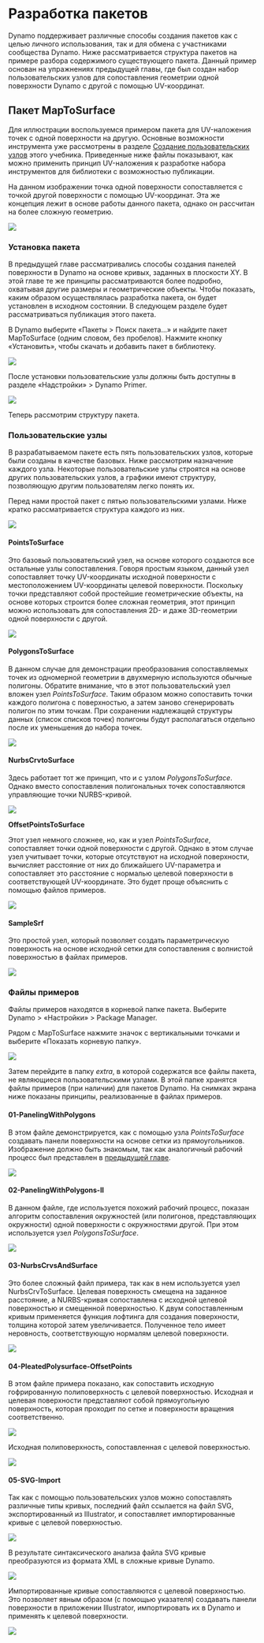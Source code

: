 # Разработка пакетов

Dynamo поддерживает различные способы создания пакетов как с целью личного использования, так и для обмена с участниками сообщества Dynamo. Ниже рассматривается структура пакетов на примере разбора содержимого существующего пакета. Данный пример основан на упражнениях предыдущей главы, где был создан набор пользовательских узлов для сопоставления геометрии одной поверхности Dynamo с другой с помощью UV-координат.

## Пакет MapToSurface

Для иллюстрации воспользуемся примером пакета для UV-наложения точек с одной поверхности на другую. Основные возможности инструмента уже рассмотрены в разделе [Создание пользовательских узлов](../10\_custom-nodes/10-2\_creating.md) этого учебника. Приведенные ниже файлы показывают, как можно применить принцип UV-наложения к разработке набора инструментов для библиотеки с возможностью публикации.

На данном изображении точка одной поверхности сопоставляется с точкой другой поверхности с помощью UV-координат. Эта же концепция лежит в основе работы данного пакета, однако он рассчитан на более сложную геометрию.

![](../images/6-2/3/uvMap.jpg)

### Установка пакета

В предыдущей главе рассматривались способы создания панелей поверхности в Dynamo на основе кривых, заданных в плоскости XY. В этой главе те же принципы рассматриваются более подробно, охватывая другие размеры и геометрические объекты. Чтобы показать, каким образом осуществлялась разработка пакета, он будет установлен в исходном состоянии. В следующем разделе будет рассматриваться публикация этого пакета.

В Dynamo выберите «Пакеты > Поиск пакета...» и найдите пакет MapToSurface (одним словом, без пробелов). Нажмите кнопку «Установить», чтобы скачать и добавить пакет в библиотеку.

![](../images/6-2/3/developpackage-installpackage01.jpg)

После установки пользовательские узлы должны быть доступны в разделе «Надстройки» > Dynamo Primer.

![](../images/6-2/3/developpackage-installpackage02(1)(1).jpg)

Теперь рассмотрим структуру пакета.

### Пользовательские узлы

В разрабатываемом пакете есть пять пользовательских узлов, которые были созданы в качестве базовых. Ниже рассмотрим назначение каждого узла. Некоторые пользовательские узлы строятся на основе других пользовательских узлов, а графики имеют структуру, позволяющую другим пользователям легко понять их.

Перед нами простой пакет с пятью пользовательскими узлами. Ниже кратко рассматривается структура каждого из них.

![](../images/6-2/3/developpackage-customnodes01(1)(1).jpg)

#### **PointsToSurface**

Это базовый пользовательский узел, на основе которого создаются все остальные узлы сопоставления. Говоря простым языком, данный узел сопоставляет точку UV-координаты исходной поверхности с местоположением UV-координаты целевой поверхности. Поскольку точки представляют собой простейшие геометрические объекты, на основе которых строится более сложная геометрия, этот принцип можно использовать для сопоставления 2D- и даже 3D-геометрии одной поверхности с другой.

![](../images/6-2/3/developpackage-pointToSurface.jpg)

#### **PolygonsToSurface**

В данном случае для демонстрации преобразования сопоставляемых точек из одномерной геометрии в двухмерную используются обычные полигоны. Обратите внимание, что в этот пользовательский узел вложен узел _PointsToSurface_. Таким образом можно сопоставить точки каждого полигона с поверхностью, а затем заново сгенерировать полигон по этим точкам. При сохранении надлежащей структуры данных (список списков точек) полигоны будут располагаться отдельно после их уменьшения до набора точек.

![](../images/6-2/3/developpackage-polygonsToSurface.jpg)

#### **NurbsCrvtoSurface**

Здесь работает тот же принцип, что и с узлом _PolygonsToSurface_. Однако вместо сопоставления полигональных точек сопоставляются управляющие точки NURBS-кривой.

![](../images/6-2/3/developpackage-nurbsCrvtoSurface.jpg)

**OffsetPointsToSurface**

Этот узел немного сложнее, но, как и узел _PointsToSurface_, сопоставляет точки одной поверхности с другой. Однако в этом случае узел учитывает точки, которые отсутствуют на исходной поверхности, вычисляет расстояние от них до ближайшего UV-параметра и сопоставляет это расстояние с нормалью целевой поверхности в соответствующей UV-координате. Это будет проще объяснить с помощью файлов примеров.

![](../images/6-2/3/developpackage-OffsetPointsToSurface.jpg)

#### **SampleSrf**

Это простой узел, который позволяет создать параметрическую поверхность на основе исходной сетки для сопоставления с волнистой поверхностью в файлах примеров.

![](../images/6-2/3/developpackage-sampleSrf.jpg)

### Файлы примеров

Файлы примеров находятся в корневой папке пакета. Выберите Dynamo > «Настройки» > Package Manager.

Рядом с MapToSurface нажмите значок с вертикальными точками и выберите «Показать корневую папку».

![](../images/6-2/3/developpackage-examplefiles01.jpg)

Затем перейдите в папку _extra_, в которой содержатся все файлы пакета, не являющиеся пользовательскими узлами. В этой папке хранятся файлы примеров (при наличии) для пакетов Dynamo. На снимках экрана ниже показаны принципы, реализованные в файлах примеров.

#### **01-PanelingWithPolygons**

В этом файле демонстрируется, как с помощью узла _PointsToSurface_ создавать панели поверхности на основе сетки из прямоугольников. Изображение должно быть знакомым, так как аналогичный рабочий процесс был представлен в [предыдущей главе](../10\_custom-nodes/10-2\_creating.md).

![](../images/6-2/3/developpackage-samplefile01.jpg)

#### **02-PanelingWithPolygons-II**

В данном файле, где используется похожий рабочий процесс, показан алгоритм сопоставления окружностей (или полигонов, представляющих окружности) одной поверхности с окружностями другой. При этом используется узел _PolygonsToSurface_.

![](../images/6-2/3/developpackage-samplefile02.jpg)

#### **03-NurbsCrvsAndSurface**

Это более сложный файл примера, так как в нем используется узел NurbsCrvToSurface. Целевая поверхность смещена на заданное расстояние, а NURBS-кривая сопоставлена с исходной целевой поверхностью и смещенной поверхностью. К двум сопоставленным кривым применяется функция лофтинга для создания поверхности, толщина которой затем увеличивается. Полученное тело имеет неровность, соответствующую нормалям целевой поверхности.

![](../images/6-2/3/developpackage-samplefile03.jpg)

#### **04-PleatedPolysurface-OffsetPoints**

В этом файле примера показано, как сопоставить исходную гофрированную полиповерхность с целевой поверхностью. Исходная и целевая поверхности представляют собой прямоугольную поверхность, которая проходит по сетке и поверхности вращения соответственно.

![](../images/6-2/3/developpackage-samplefile04a.jpg)

Исходная полиповерхность, сопоставленная с целевой поверхностью.

![](../images/6-2/3/developpackage-samplefile04b.jpg)

#### **05-SVG-Import**

Так как с помощью пользовательских узлов можно сопоставлять различные типы кривых, последний файл ссылается на файл SVG, экспортированный из Illustrator, и сопоставляет импортированные кривые с целевой поверхностью.

![](../images/6-2/3/developpackage-samplefile05a.jpg)

В результате синтаксического анализа файла SVG кривые преобразуются из формата XML в сложные кривые Dynamo.

![](../images/6-2/3/developpackage-samplefile05b.jpg)

Импортированные кривые сопоставляются с целевой поверхностью. Это позволяет явным образом (с помощью указателя) создавать панели поверхности в приложении Illustrator, импортировать их в Dynamo и применять к целевой поверхности.

![](../images/6-2/3/developpackage-samplefile05c.jpg)
